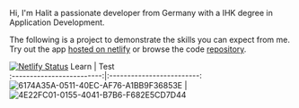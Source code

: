 Hi, I'm Halit a passionate developer from Germany with a IHK degree in Application Development.

The following is a project to demonstrate the skills you can expect from me. Try out the app [hosted on netlify](https://memlingo.netlify.app/) or browse the code [repository](https://github.com/halitfirat/vocab).

[![Netlify Status](https://api.netlify.com/api/v1/badges/cb0e59a0-c33e-4f81-912b-c16d7b1db9ab/deploy-status)](https://app.netlify.com/sites/memlingo/deploys)
Learn                      |  Test                     
:-------------------------:|:-------------------------:
![6174A35A-0511-40EC-AF76-A1BB9F36853E](https://github.com/user-attachments/assets/8df9c7a5-d8bf-46ca-a54e-1bb2f131afa7)  |  ![4E22FC01-0155-4041-B7B6-F682E5CD7D44](https://github.com/user-attachments/assets/086e59ae-a826-470b-b402-0c1efedf5f66)

